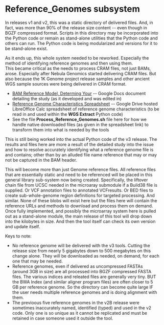 # Reference_Genomes subsystem

In releases v1 and v2, this was a static directory of delivered files.  And, in fact, was more than 90% of the release size content -- even though in BGZF compressed format.
Scripts in this directory may be incorporated into the Python code or remain as stand-alone utilities that the Python code and others can run. The Python code is being
modularized and versions for it to be stand-alone exist.

As it ends up, this whole system needed to be reworked. Especially the method of identifying reference genomes and then using them.  
This became critical as the needs to process CRAM files, not just BAMs, arose.  Especially after Nebula Genomics started delivering CRAM files.  But also because the
1K Genome project release samples and other ancient WGS sample sources were being delivered in CRAM format.

* [BAM Reference Model, Determing Your](https://bit.ly/34CO0vj) -- Google Docs document detailing the study (as it developed and was edited in)
* [Reference Genome Characteristics Spreadsheet](https://bit.ly/2ZmYPAg) -- Google Drive hosted LibreOffice Calc spreadsheet of reference genome characteristics 
(to be read in and used within the **WGS Extract** Python code)
* See the file **Process_Reference_Genomes.sh** file here for how we handle native downloaded files (as given in the spreadsheet link) to transform them into what is needed by the tools

This is still being worked into the actual Python code of the v3 release.  The results and files here are more a result of the detailed study into the issue and how to resolve
accurately identifying what a reference genome file is and contains; other than by an alluded file name reference that may or may not be captured in the BAM header.

This will become more than just Genome reference files.  All reference files that are essentially static and need to be referenced will be placed in this general library sub-system now being created.  Specifically, the liftover chain file from UCSC needed in the microaray submodule if a Build38 file is supplied.  Or VCF annotation files to annotated VCFresults.  Or BED files to create sub-whole-genome region definitions for targeted processing.  And similar.  None of these blobs will exist here but the files here will contain the reference URLs and methods to download and process them on demand.  Once fully implemented, and possibly the microarray system here is pulled out as a stand-alone module, the main release of this tool will drop down into the kilobytes in size.  And then the tool itself can check its own version and update itself.

Keys to note:
* No reference genome will be delivered with the v3 tools.  Cutting the release size from nearly 5 gigabytes down to 500 megabytes on this change alone. They will be downloaded as needed, on demand, for each one that may be needed.
* Reference genomes, even if delivered as uncompressed FASTAs (around 3GB in size) are all processed into BGZF compressed FASTA files.  The various indices and releated files are generally very tiny.  BUT the BWA Index (and similar aligner program files) are often closer to 5 GB per reference genome.  So the directory can become quite large IF the user needs multiple reference genomes and is doing alignment with them.
* The previoous five reference genomes in the v2B release were sometimes inaccurately named, identified (typed) and used in the v2 code. Only one is so unique as it cannot be replicated and must be retained in case someone used it outside the tool.
